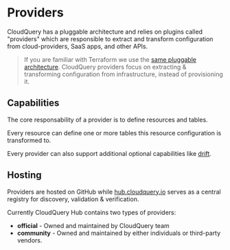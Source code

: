 # Providers

CloudQuery has a pluggable architecture and relies on plugins called "providers" which are responsible to extract and transform configuration from cloud-providers, SaaS apps, and other APIs.

> If you are familiar with Terraform we use the [same pluggable architecture](https://www.terraform.io/docs/language/providers/index.html). CloudQuery providers focus on extracting & transforming configuration from infrastructure, instead of provisioning it.

## Capabilities

The core responsability of a provider is to define resources and tables.

Every resource can define one or more tables this resource configuration is transformed to.

Every provider can also support additional optional capabilities like [drift](../drift/overview).

## Hosting

Providers are hosted on GitHub while [hub.cloudquery.io](https://hub.cloudquery.io) serves as a central registry for discovery, validation & verification.

Currently CloudQuery Hub contains two types of providers:
- **official** - Owned and maintained by CloudQuery team
- **community** - Owned and maintained by either individuals or third-party vendors.